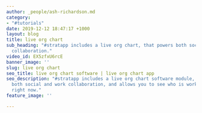 ```yaml
---
author: _people/ash-richardson.md
category:
- "#tutorials"
date: 2019-12-12 18:47:17 +1000
layout: blog
title: live org chart
sub_heading: "#stratapp includes a live org chart, that powers both social and work
  collaboration."
video_id: EX5zfxU6rcE
banner_image: ''
slug: live org chart
seo_title: live org chart software | live org chart app
seo_description: "#stratapp includes a live org chart software module, that powers
  both social and work collaboration, and allows you to see who is working on what
  right now."
feature_image: ''

---
```

